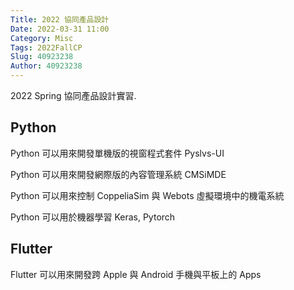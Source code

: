 ```yaml
---
Title: 2022 協同產品設計
Date: 2022-03-31 11:00
Category: Misc
Tags: 2022FallCP    
Slug: 40923238
Author: 40923238
---
```


2022 Spring 協同產品設計實習.

<!-- PELICAN_END_SUMMARY -->

Python
----
Python 可以用來開發單機版的視窗程式套件 Pyslvs-UI

Python 可以用來開發網際版的內容管理系統 CMSiMDE

Python 可以用來控制 CoppeliaSim 與 Webots 虛擬環境中的機電系統

Python 可以用於機器學習 Keras, Pytorch


Flutter
----

Flutter 可以用來開發跨 Apple 與 Android 手機與平板上的 Apps

